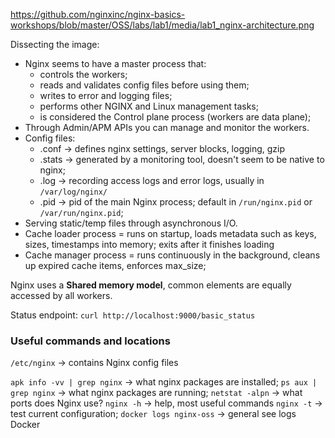 https://github.com/nginxinc/nginx-basics-workshops/blob/master/OSS/labs/lab1/media/lab1_nginx-architecture.png

Dissecting the image:
- Nginx seems to have a master process that:
	- controls the workers;
	- reads and validates config files before using them;
	- writes to error and logging files;
	- performs other NGINX and Linux management tasks;
	- is considered the Control plane process (workers are data plane);
- Through Admin/APM APIs you can manage and monitor the workers.
- Config files:
	- .conf -> defines nginx settings, server blocks, logging, gzip
	- .stats -> generated by a monitoring tool, doesn't seem to be native to nginx;
	- .log -> recording access logs and error logs, usually in `/var/log/nginx/`
	- .pid -> pid of the main Nginx process; default in `/run/nginx.pid` or `/var/run/nginx.pid`;
- Serving static/temp files through asynchronous I/O.
- Cache loader process = runs on startup, loads metadata such as keys, sizes, timestamps into memory; exits after it finishes loading
- Cache manager process = runs continuously in the background, cleans up expired cache items, enforces max_size;

Nginx uses a **Shared memory model**, common elements are equally accessed by all workers.

Status endpoint: `curl http://localhost:9000/basic_status`

### Useful commands and locations
`/etc/nginx` -> contains Nginx config files

`apk info -vv | grep nginx` -> what nginx packages are installed;
`ps aux | grep nginx` -> what nginx packages are running;
`netstat -alpn` -> what ports does Nginx use?
`nginx -h` -> help, most useful commands
`nginx -t` -> test current configuration;
`docker logs nginx-oss` -> general see logs Docker



